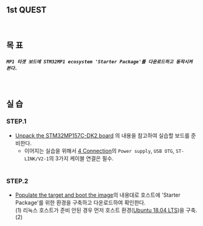 
## 1st QUEST
<br/>

## 목 표
##### `MP1 타겟 보드에 STM32MP1 ecosystem 'Starter Package'를 다운로드하고 동작시켜 본다.`
<br/>

## 실 습
### STEP.1
+ [Unpack the STM32MP157C-DK2 board](https://wiki.st.com/stm32mpu/wiki/Getting_started/STM32MP1_boards/STM32MP157C-DK2/Let%27s_start/Unpack_the_STM32MP157C-DK2_board) 의 내용을 참고하여 실습할 보드를 준비한다.
  - 이어지는 실습을 위해서 [4 Connection](https://wiki.st.com/stm32mpu/wiki/Getting_started/STM32MP1_boards/STM32MP157C-DK2/Let%27s_start/Unpack_the_STM32MP157C-DK2_board#Connection)의 `Power supply`, `USB OTG`, `ST-LINK/V2-1`의 3가지 케이블 연결은 필수.
<br/><br/>

### STEP.2
+ [Populate the target and boot the image](https://wiki.st.com/stm32mpu/wiki/Getting_started/STM32MP1_boards/STM32MP157C-DK2/Let%27s_start/Populate_the_target_and_boot_the_image)의 내용대로 호스트에 'Starter Package'를 위한 환경을 구축하고 다운로드하여 확인한다.<br/>
  (1) 리눅스 호스트가 준비 안된 경우 먼저 호스트 환경([Ubuntu 18.04 LTS](https://ubuntu.com/#download))을 구축.
  (2) 

